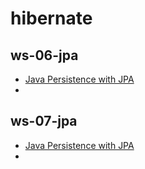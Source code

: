 # hibernate

## ws-06-jpa
- [Java Persistence with JPA](https://www.linkedin.com/learning/java-persistence-with-jpa/map-java-objects-to-databases?u=2113185)
- []()
## ws-07-jpa
- [Java Persistence with JPA](https://www.linkedin.com/learning/java-persistence-with-jpa/map-java-objects-to-databases?u=2113185)
- []()

